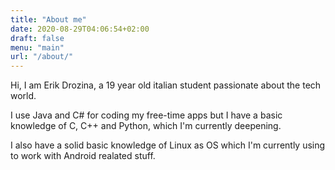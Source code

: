 ```yaml
---
title: "About me"
date: 2020-08-29T04:06:54+02:00
draft: false
menu: "main"
url: "/about/"
---
```


Hi, I am Erik Drozina, a 19 year old italian student passionate about the tech world.

I use Java and C# for coding my free-time apps but I have a basic knowledge of C, C++ and Python, which I'm currently deepening.

I also have a solid basic knowledge of Linux as OS which I'm currently using to work with Android realated stuff.
